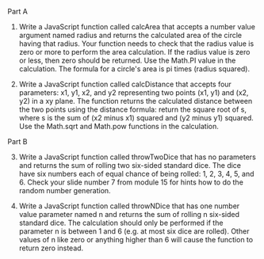 Part A
1. Write a JavaScript function called calcArea that accepts a number value argument named radius and returns the calculated area of the circle having that radius.  Your function needs to check that the radius value is zero or more to perform the area calculation.  If the radius value is zero or less, then zero should be returned.  Use the Math.PI value in the calculation.  The formula for a circle's area is pi times (radius squared).





2. Write a JavaScript function called calcDistance that accepts four parameters: x1, y1, x2, and y2 representing two points (x1, y1) and (x2, y2) in a xy plane.  The function returns the calculated distance between the two points using the distance formula: return the square root of s, where s is the sum of (x2 minus x1) squared and (y2 minus y1) squared.  Use the Math.sqrt and Math.pow functions in the calculation.





Part B

3. Write a JavaScript function called throwTwoDice that has no parameters and returns the sum of rolling two six-sided standard dice.  The dice have six numbers each of equal chance of being rolled: 1, 2, 3, 4, 5, and 6.  Check your slide number 7 from module 15 for hints how to do the random number generation.





4. Write a JavaScript function called throwNDice that has one number value parameter named n and returns the sum of rolling n six-sided standard dice.  The calculation should only be performed if the parameter n is between 1 and 6 (e.g. at most six dice are rolled).  Other values of n like zero or anything higher than 6 will cause the function to return zero instead.



